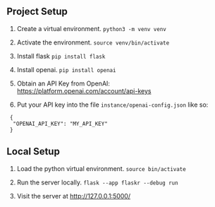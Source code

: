 ## Project Setup

1. Create a virtual environment.
`python3 -m venv venv`

2. Activate the environment.
`source venv/bin/activate`

3. Install flask
`pip install flask`

4. Install openai.
`pip install openai`

5. Obtain an API Key from OpenAI: https://platform.openai.com/account/api-keys

6. Put your API key into the file `instance/openai-config.json` like so:
```
 {
  "OPENAI_API_KEY": "MY_API_KEY"
 }
```

## Local Setup

1. Load the python virtual environment.
`source bin/activate`

2. Run the server locally.
`flask --app flaskr --debug run`

3. Visit the server at http://127.0.0.1:5000/

